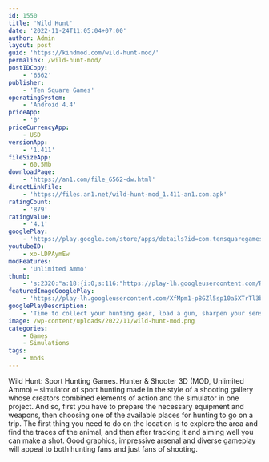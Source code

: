 ```yaml
---
id: 1550
title: 'Wild Hunt'
date: '2022-11-24T11:05:04+07:00'
author: Admin
layout: post
guid: 'https://kindmod.com/wild-hunt-mod/'
permalink: /wild-hunt-mod/
postIDCopy:
    - '6562'
publisher:
    - 'Ten Square Games'
operatingSystem:
    - 'Android 4.4'
priceApp:
    - '0'
priceCurrencyApp:
    - USD
versionApp:
    - '1.411'
fileSizeApp:
    - 60.5Mb
downloadPage:
    - 'https://an1.com/file_6562-dw.html'
directLinkFile:
    - 'https://files.an1.net/wild-hunt-mod_1.411-an1.com.apk'
ratingCount:
    - '879'
ratingValue:
    - '4.1'
googlePlay:
    - 'https://play.google.com/store/apps/details?id=com.tensquaregames.huntmobile'
youtubeID:
    - xo-LDPAymEw
modFeatures:
    - 'Unlimited Ammo'
thumb:
    - 's:2320:"a:18:{i:0;s:116:"https://play-lh.googleusercontent.com/RNDUrRIPh8azbVPNhITy62AoqeMX5IwNqmUWqpx9hdojlSVAiubNoL08p7aicVCwa81D=w526-h296";i:1;s:114:"https://play-lh.googleusercontent.com/VioxyALq0LZOzFsTXDVHQACy2ja4c46jFWZAVobhxn_-y1YFS6rkpQOHExLjAf1xPQ=w526-h296";i:2;s:115:"https://play-lh.googleusercontent.com/KHJnoagZ9Cr0b2j873-qWPRizTSa0Nj6QYEXL-8hqfaFy2NhTyZisn47cp_ks_8gXWo=w526-h296";i:3;s:116:"https://play-lh.googleusercontent.com/csy3mBqMllsRa9Es8d_s4MuImgAfvna-VfpFpoMgU-V1NYX4A4DbeIDZnusMnQ0qQgF1=w526-h296";i:4;s:116:"https://play-lh.googleusercontent.com/4fcwcrETMamvBgwT5HdxgE_E_OKfmKAzGJQvtYjoYQYV5SGdxLnZtu4Iiq21Z5WrvnyH=w526-h296";i:5;s:114:"https://play-lh.googleusercontent.com/7NMDylSrJKV52RHSK1ryw_Mtl3YiYn1amOeQ34GOLJOdKaJkhHmYahdRpkBYx_0-bA=w526-h296";i:6;s:116:"https://play-lh.googleusercontent.com/6R7p8P8Z8VRQmOoaghikN0rZOu78Oprw51TYOl2I92C9sRCy6Km2qyT-z__7uX-OQHW6=w526-h296";i:7;s:115:"https://play-lh.googleusercontent.com/nr6KHI3yjCBVfomvLskqzg5q9j-rReQbZD_6q0JL9tQBIu5KdUN39eyHpXXgVbKsvxQ=w526-h296";i:8;s:114:"https://play-lh.googleusercontent.com/Kn4kL9VMhezF-NEKjkRmbukD1OpPx6AHVNztZfJwWb57jihUvfSDC3AoDqYRNlUK9g=w526-h296";i:9;s:116:"https://play-lh.googleusercontent.com/wlhRuouaEAaDzxLcLBd7AbqkLQ8_W8Js9mKr2J3H9LJDIOT5KXQwJsX_vyEkeHXLAS7A=w526-h296";i:10;s:116:"https://play-lh.googleusercontent.com/Zr7ErB_m8DOY1PBtZ9zAMUOInnvQYNbuiEjHWrl1crfpmbRjCvRWvus90gUv-8zDgOI7=w526-h296";i:11;s:114:"https://play-lh.googleusercontent.com/v3suhdarWbFJf_3siZ_pNG374iaUqZ7T5eq_jPtA4RavJj7foEdULJw7RzukH_nw5Q=w526-h296";i:12;s:114:"https://play-lh.googleusercontent.com/OaHsMfwzDHz3Z4x49V-MyvEEfGPxXMkpmwJL3Z3c_tMOIjpXXT-KA8LeFx_ZWHpRLw=w526-h296";i:13;s:115:"https://play-lh.googleusercontent.com/nFPE3vvX4qp5om4u0zaIftBfsNZX6IWQjN9EOSOLa5pirgpGdqP5c4iHtcE7AkP5qkQ=w526-h296";i:14;s:116:"https://play-lh.googleusercontent.com/KDTpjYXqmjpjIiLqS3bK4nPoN4kuJBwF2-AoE8nFM4YZKTtLCqgwR8x9xIfHSW25frcB=w526-h296";i:15;s:115:"https://play-lh.googleusercontent.com/BnnblDSwr-PTpZGhsCJSZWGh2Mg72QgnJiIa3uiWOVS_dkNjoKTYJJYKn5hv3KxgnNw=w526-h296";i:16;s:115:"https://play-lh.googleusercontent.com/p3F6Q2GvSzOqxwqCa0k_UthLFt3BpRAICwMoT9tegtNZzuC1pyf7qCwY3FGMp5PrtCg=w526-h296";i:17;s:114:"https://play-lh.googleusercontent.com/90VPgBKAuLZxEXhoDNgBcgFYA_y1H9cERskZCJgDVbryn4YCEpXTNzuz57TONGtf6g=w526-h296";}";'
featuredImageGooglePlay:
    - 'https://play-lh.googleusercontent.com/XfMpm1-p8GZl5sp10a5XTrTl3b7K_QZ0_7H6WUgRNBTWacO2AZzdvfvWZdBuJjHUG5c'
googlePlayDescription:
    - 'Time to collect your hunting gear, load a gun, sharpen your senses and track wild animals in realistic hunting locations. Become the real hunter and answer the call of the wild!Are you ready for an ultimate hunting experience?.Are you into visiting new and stunning hunting locations and shooting realistic wild animals?.'
image: /wp-content/uploads/2022/11/wild-hunt-mod.png
categories:
    - Games
    - Simulations
tags:
    - mods
---
```


Wild Hunt: Sport Hunting Games. Hunter &amp; Shooter 3D (MOD, Unlimited Ammo) – simulator of sport hunting made in the style of a shooting gallery whose creators combined elements of action and the simulator in one project. And so, first you have to prepare the necessary equipment and weapons, then choosing one of the available places for hunting to go on a trip. The first thing you need to do on the location is to explore the area and find the traces of the animal, and then after tracking it and aiming well you can make a shot. Good graphics, impressive arsenal and diverse gameplay will appeal to both hunting fans and just fans of shooting.